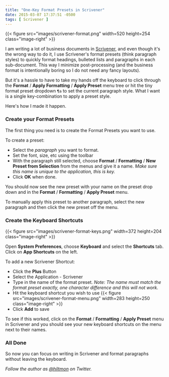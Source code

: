 ```yaml
---
title: "One-Key Format Presets in Scrivener"
date: 2015-03-07 17:37:51 -0500
tags: [ Scrivener ]
---
```


{{< figure src="images/scrivener-format.png" width=520 height=254 class="image-right" >}}

I am writing a lot of business documents in [Scrivener](http://www.literatureandlatte.com/scrivener.php), and even though it's the wrong way to do it, I use Scrivener's format presets (think paragraph styles) to quickly format headings, bulleted lists and paragraphs in each sub-document. This way I minimize post-processing <span class="light">(and the business format is intentionally boring so I do not need any fancy layouts)</span>.

But it's a hassle to have to take my hands off the keyboard to click through the **Format** / **Apply Formatting** / **Apply Preset** menu tree or hit the tiny format preset dropdown `¶a` to set the current paragraph style. What I want is a single key-combination to apply a preset style.

Here's how I made it happen.

### Create your Format Presets

The first thing you need is to create the Format Presets you want to use.

To create a preset:

* Select the *paragraph* you want to format.
* Set the font, size, etc using the toolbar
* With the paragraph still selected, choose **Format** / **Formatting** / **New Preset from Selection** from the menus and give it a name. *Make sure this name is unique to the application, this is key.*
* Click **OK** when done.

You should now see the new preset with your name on the preset drop down and in the **Format** / **Formatting** / **Apply Preset** menu.

To manually apply this preset to another paragraph, select the new paragraph and then click the new preset off the menu.

### Create the Keyboard Shortcuts

{{< figure src="images/scrivener-format-keys.png" width=372 height=204 class="image-right" >}}

Open **System Preferences**, choose **Keyboard** and select the **Shortcuts** tab. Click on **App Shortcuts** on the left.



To add a new Scrivener Shortcut:

* Click the **Plus** Button
* Select the Application - Scrivener
* Type in the name of the format preset. *Note: The name must match the format preset exactly, one character difference and this will not work.*
* Hit the keyboard shortcut you wish to use {{< figure src="images/scrivener-format-menu.png" width=283 height=250 class="image-right" >}}
* Click **Add** to save


To see if this worked, click on the **Format** / **Formatting** / **Apply Preset** menu in Scrivener and you should see your new keyboard shortcuts on the menu next to their names.

### All Done

So now you can focus on writing in Scrivener and format paragraphs without leaving the keyboard.

*Follow the author as [@hiltmon](https://twitter.com/hiltmon) on Twitter.*
